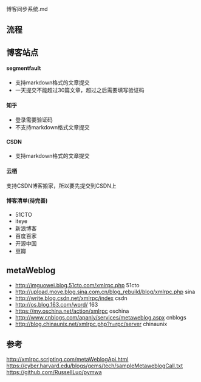 博客同步系统.md

## 流程


## 博客站点

#### segmentfault
- 支持markdown格式的文章提交
- 一天提交不能超过30篇文章，超过之后需要填写验证码

#### 知乎
- 登录需要验证码
- 不支持markdown格式文章提交

#### CSDN
- 支持markdown格式的文章提交

#### 云栖
支持CSDN博客搬家，所以要先提交到CSDN上

#### 博客清单(待完善)
- 51CTO
- iteye
- 新浪博客
- 百度百家
- 开源中国
- 豆瓣


## metaWeblog

- http://imguowei.blog.51cto.com/xmlrpc.php	51cto
- http://upload.move.blog.sina.com.cn/blog_rebuild/blog/xmlrpc.php	sina
- http://write.blog.csdn.net/xmlrpc/index	csdn
- http://os.blog.163.com/word/	163
- https://my.oschina.net/action/xmlrpc	oschina
- http://www.cnblogs.com/apanly/services/metaweblog.aspx	cnblogs
- http://blog.chinaunix.net/xmlrpc.php?r=rpc/server	chinaunix

## 参考

http://xmlrpc.scripting.com/metaWeblogApi.html
https://cyber.harvard.edu/blogs/gems/tech/sampleMetaweblogCall.txt
https://github.com/RussellLuo/pymwa



